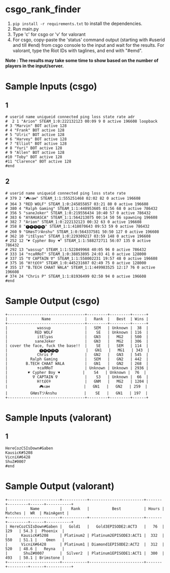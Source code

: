 # csgo_rank_finder
1. ```pip install -r requirements.txt``` to install the dependencies.
2. Run main.py
3. Type 'c' for csgo or 'v' for valorant
4. For csgo, copy-paste the 'status' command output (starting with #userid and till #end) from csgo console to the input and wait for the results.
For valorant, type the Riot IDs with taglines, and end with "#emd".

**Note : The results may take some time to show based on the number of players in the input/server.**

# Sample Inputs (csgo)

## 1

```
# userid name uniqueid connected ping loss state rate adr
#  2 1 "Arion" STEAM_1:0:222132123 00:09 9 0 active 196608 loopback
# 3 "Marvin" BOT active 128
# 4 "Frank" BOT active 128
# 5 "Ulric" BOT active 128
# 6 "Harvey" BOT active 128
# 7 "Elliot" BOT active 128
# 8 "Yuri" BOT active 128
# 9 "Allen" BOT active 128
#10 "Toby" BOT active 128
#11 "Clarence" BOT active 128
#end

```

## 2

```
# userid name uniqueid connected ping loss state rate
# 379 2 "🎮รaм" STEAM_1:1:555251468 02:02 82 0 active 196608
# 364 3 "RED WOLF" STEAM_1:0:245855857 03:21 80 0 active 196608
# 380 4 "Ralph Gaming" STEAM_1:1:448953605 01:56 68 0 active 786432
# 356 5 "saneJoker" STEAM_1:0:219556434 10:40 57 0 active 786432
# 383 6 "AYAHUASCA" STEAM_1:1:564213075 00:14 50 56 spawning 196608
# 382 7 "Arion" STEAM_1:0:222132123 00:32 63 0 active 196608
# 358 8 "🅣🅨🅢🅞🅝" STEAM_1:1:418070643 09:53 59 0 active 786432
# 260 9 "GHøsTツÁnshu" STEAM_1:0:564337581 50:50 127 0 active 196608
# 362 10 "itElyas" STEAM_1:0:229309217 03:59 148 0 active 196608
# 252 12 "☛ Cypher Boy ☚" STEAM_1:1:588272711 56:07 135 0 active 786432
# 292 13 "wassup" STEAM_1:1:522849968 40:05 96 0 active 786432
# 333 14 "✝caЯЯoT" STEAM_1:0:38853895 24:03 41 0 active 128000
# 337 15 "∇ CAPTAIN ∇" STEAM_1:1:558002231 19:57 48 0 active 196608
# 375 16 "H!t£€®" STEAM_1:0:445231607 02:49 75 0 active 128000
# 355 17 "B.TECH CHAAT WALA" STEAM_1:1:449983525 12:17 76 0 active 196608
# 374 24 "Chris P" STEAM_1:1:81936499 02:50 94 0 active 196608
#end

```

# Sample Output (csgo)

```
+----------------------------------+---------+---------+------+
|               Name               |   Rank  |   Best  | Wins |
+----------------------------------+---------+---------+------+
|             wassup               |   SEM   | Unknown |  38  |
|            RED WOLF              |    SE   | Unknown | 116  |
|             itElyas              |   GN3   |   MG2   | 500  |
|            saneJoker             |   GN3   |   MG2   | 306  |
| cover the face, fuck the base!!  |    SE   |   SEM   | 114  |
|              🅣🅨🅢🅞🅝            |   GN1   |   MG1   | 343  |
|             Chris P              |   GN2   |   GN3   | 545  |
|          Ralph Gaming            |   SEM   |   GN2   | 442  |
|        B.TECH CHAAT WALA         |   GN1   |   GN2   | 268  |
|             ✝caЯЯoT              | Unknown | Unknown | 2936 |
|         ☛ Cypher Boy ☚          |    S4   | Unknown |  76  |
|           ∇ CAPTAIN ∇            |    S3   | Unknown |  66  |
|             H!t£€®               |   GNM   |   MG2   | 1204 |
|              🎮รaм               |   GN1   |   GN2   | 259  |
|          GHøsTツÁnshu            |    SE   |   GN1   | 197  |
+----------------------------------+---------+---------+------+

```

# Sample Inputs (valorant)

## 1

```
HereCozCSIsDown#Gaben
KausicK#5208
VicniX#6428
ShuZ#0007
#end

```

# Sample Output (valorant)

```
+-----------------------+-----------+------------------------+-------+---------+------+-----------+
|          Name         |    Rank   |          Best          | Hours | Matches |  WR  | MainAgent |
+-----------------------+-----------+------------------------+-------+---------+------+-----------+
| HereCozCSIsDown#Gaben |   Gold1   |   Gold3EPISODE2:ACT3   |   76  |   129   | 54.3 |  Phoenix  |
|      KausicK#5208     | Platinum2 | Platinum2EPISODE3:ACT1 |  332  |   550   | 51.1 |    Omen   |
|      VicniX#6428      | Platinum1 | Diamond1EPISODE2:ACT2  |  312  |   520   | 48.6 |   Reyna   |
|       ShuZ#0007       |  Silver2  | Platinum1EPISODE1:ACT1 |  300  |   493   | 50.1 | Brimstone |
+-----------------------+-----------+------------------------+-------+---------+------+-----------+
```


